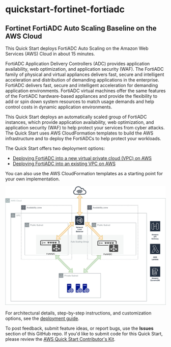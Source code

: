 # quickstart-fortinet-fortiadc

## Fortinet FortiADC Auto Scaling Baseline on the AWS Cloud

This Quick Start deploys FortiADC Auto Scaling on the Amazon Web Services (AWS) Cloud in about 15 minutes.

FortiADC Application Delivery Controllers (ADC) provides application availability, web optimization, and application security (WAF). The FortiADC family of physical and virtual appliances delivers fast, secure and intelligent acceleration and distribution of demanding applications in the enterprise. FortiADC delivers fast, secure and intelligent acceleration for demanding application environments. FortiADC virtual machines offer the same features of the FortiADC hardware-based appliances and provide the flexibility to add or spin down system resources to match usage demands and help control costs in dynamic application environments.

This Quick Start deploys an automatically scaled group of FortiADC instances, which provide application availability, web optimization, and application security (WAF) to help protect your services from cyber attacks. The Quick Start uses AWS CloudFormation templates to build the AWS infrastructure and to deploy the FortiADCs to help protect your workloads.

The Quick Start offers two deployment options:

 - [Deploying FortiADC into a new virtual private cloud (VPC) on AWS](https://us-west-2.console.aws.amazon.com/cloudformation/home?region=us-west-2#/stacks/new?stackName=FortiadcASG&templateURL=https://aws-quickstart-fortiadc-autoscale.s3.us-west-2.amazonaws.com/quickstart-fortinet-Fortiadc/templates/workload-main.template)
 - [Deploying FortiADC into an existing VPC on AWS](https://us-west-2.console.aws.amazon.com/cloudformation/home?region=us-west-2#/stacks/new?stackName=FortiadcASG&templateURL=https://aws-quickstart-fortiadc-autoscale.s3.us-west-2.amazonaws.com/quickstart-fortinet-Fortiadc/templates/workload-main-with-VPC.template)

You can also use the AWS CloudFormation templates as a starting point for your own implementation.

![Architecture diagram](Architecture.png)

For architectural details, step-by-step instructions, and customization options, see the [deployment guide](https://fwd.aws/xjzgv). 

To post feedback, submit feature ideas, or report bugs, use the **Issues** section of this GitHub repo. If you'd like to submit code for this Quick Start, please review the [AWS Quick Start Contributor's Kit](https://aws-quickstart.github.io/).

